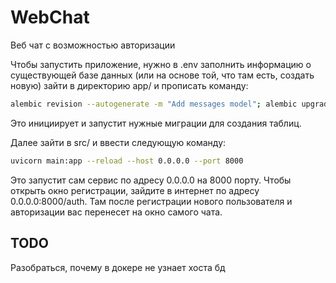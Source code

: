 # WebChat
Веб чат с возможностью авторизации

Чтобы запустить приложение, нужно в .env заполнить информацию о существующей базе данных (или на основе той, 
что там есть, создать новую) зайти в директорию app/ и прописать команду:
```bash
alembic revision --autogenerate -m "Add messages model"; alembic upgrade head
```
Это инициирует и запустит нужные миграции для создания таблиц.

Далее зайти в src/ и ввести следующую команду:
```bash
uvicorn main:app --reload --host 0.0.0.0 --port 8000
```
Это запустит сам сервис по адресу 0.0.0.0 на 8000 порту. Чтобы открыть 
окно регистрации, зайдите в интернет по адресу 0.0.0.0:8000/auth. 
Там после регистрации нового пользователя и авторизации вас
перенесет на окно самого чата.

## TODO
Разобраться, почему в докере не узнает хоста бд
